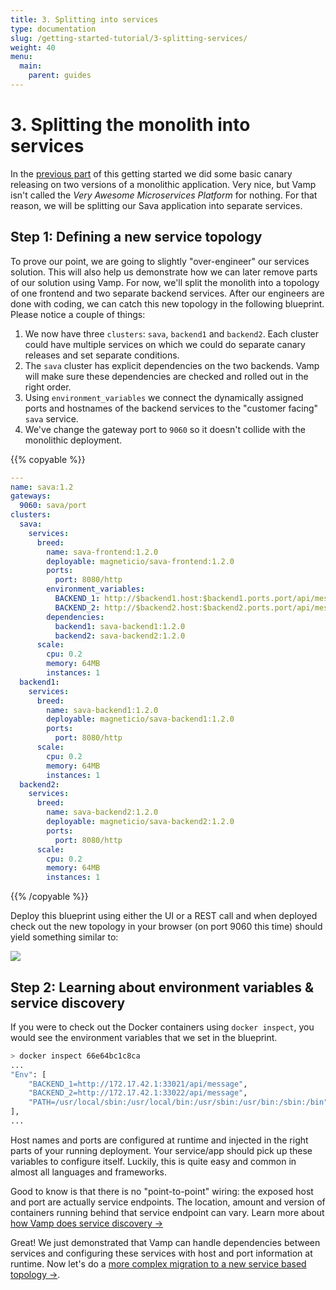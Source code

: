 ```yaml
---
title: 3. Splitting into services
type: documentation
slug: /getting-started-tutorial/3-splitting-services/
weight: 40
menu:
  main:
    parent: guides
---
```


# 3. Splitting the monolith into services

In the [previous part](/documentation/guides/getting-started-tutorial/2-canary-release/) of this getting started we
did some basic canary releasing on two versions of a monolithic application. Very nice, but Vamp isn't
called the *Very Awesome Microservices Platform* for nothing. For that reason, we will be splitting
our Sava application into separate services.

## Step 1: Defining a new service topology

To prove our point, we are going to slightly "over-engineer" our services solution. This will also help
us demonstrate how we can later remove parts of our solution using Vamp. For now, we'll split the 
monolith into a topology of one frontend and two separate backend services. After our engineers
are done with coding, we can catch this new topology in the following blueprint. Please notice a couple 
of things:

1. We now have three `clusters`: `sava`, `backend1` and `backend2`. Each cluster could have multiple
services on which we could do separate canary releases and set separate conditions.
2. The `sava` cluster has explicit dependencies on the two backends. Vamp will make sure these dependencies
are checked and rolled out in the right order.
3. Using `environment_variables` we connect the dynamically assigned ports and hostnames of the backend
services to the "customer facing" `sava` service. 
4. We've change the gateway port to `9060` so it doesn't collide with the  monolithic deployment.

{{% copyable %}}

```yaml
---
name: sava:1.2
gateways:
  9060: sava/port
clusters:
  sava:
    services:
      breed:
        name: sava-frontend:1.2.0
        deployable: magneticio/sava-frontend:1.2.0
        ports:
          port: 8080/http                
        environment_variables:
          BACKEND_1: http://$backend1.host:$backend1.ports.port/api/message
          BACKEND_2: http://$backend2.host:$backend2.ports.port/api/message
        dependencies:
          backend1: sava-backend1:1.2.0
          backend2: sava-backend2:1.2.0
      scale:
        cpu: 0.2      
        memory: 64MB
        instances: 1               
  backend1:
    services:
      breed:
        name: sava-backend1:1.2.0
        deployable: magneticio/sava-backend1:1.2.0
        ports:
          port: 8080/http
      scale:
        cpu: 0.2       
        memory: 64MB
        instances: 1              
  backend2:
    services:
      breed:
        name: sava-backend2:1.2.0
        deployable: magneticio/sava-backend2:1.2.0
        ports:
          port: 8080/http
      scale:
        cpu: 0.2       
        memory: 64MB
        instances: 1
```
{{% /copyable %}}

Deploy this blueprint using either the UI or a REST call and when deployed check out the new topology in your browser (on port 9060 this time) should yield something similar to:

![](/img/screenshots/services_2backends.png)

## Step 2: Learning about environment variables & service discovery

If you were to check out the Docker containers using `docker inspect`, you would see the environment variables that we set in the blueprint. 

```bash
> docker inspect 66e64bc1c8ca
...
"Env": [
    "BACKEND_1=http://172.17.42.1:33021/api/message",
    "BACKEND_2=http://172.17.42.1:33022/api/message",
    "PATH=/usr/local/sbin:/usr/local/bin:/usr/sbin:/usr/bin:/sbin:/bin"
],
...
```

Host names and ports are configured at runtime and injected in the right parts of your running deployment. Your service/app should pick up these variables to configure itself. Luckily, this is quite easy and common in almost all languages and frameworks.

Good to know is that there is no "point-to-point" wiring: the exposed host and port are actually service
endpoints. The location, amount and version of containers running behind that service endpoint can vary.
Learn more about [how Vamp does service discovery →](/documentation/about-vamp/service-discovery/)


Great! We just demonstrated that Vamp can handle dependencies between services and configuring these services with host and port information at runtime. Now let's do a [more complex migration to a new service based topology →](/documentation/guides/getting-started-tutorial/4-merge-delete/).
